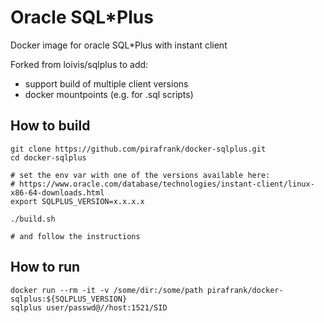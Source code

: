 # Oracle SQL*Plus

Docker image for oracle SQL*Plus with instant client

Forked from loivis/sqlplus to add:

- support build of multiple client versions
- docker mountpoints (e.g. for .sql scripts)

## How to build

```
git clone https://github.com/pirafrank/docker-sqlplus.git
cd docker-sqlplus

# set the env var with one of the versions available here:
# https://www.oracle.com/database/technologies/instant-client/linux-x86-64-downloads.html
export SQLPLUS_VERSION=x.x.x.x

./build.sh

# and follow the instructions
```

## How to run

```
docker run --rm -it -v /some/dir:/some/path pirafrank/docker-sqlplus:${SQLPLUS_VERSION}
sqlplus user/passwd@//host:1521/SID
```

